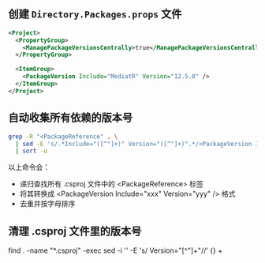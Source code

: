 ## 创建 `Directory.Packages.props` 文件

``` xml
<Project>
  <PropertyGroup>
    <ManagePackageVersionsCentrally>true</ManagePackageVersionsCentrally>
  </PropertyGroup>

  <ItemGroup>
    <PackageVersion Include="MediatR" Version="12.5.0" />
  </ItemGroup>
</Project>
```

## 自动收集所有依赖的版本号

``` bash
grep -R "<PackageReference" . \
  | sed -E 's/.*Include="([^"]+)" Version="([^"]+)".*/<PackageVersion Include="\1" Version="\2" \/>/' \
  | sort -u
```
以上命令会：
- 递归查找所有 .csproj 文件中的 \<PackageReference> 标签
- 将其转换成 \<PackageVersion Include="xxx" Version="yyy" /> 格式
- 去重并按字母排序
## 清理 .csproj 文件里的版本号

find . -name "*.csproj" -exec sed -i '' -E 's/ Version="[^"]+"//' {} +